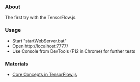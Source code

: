 ### About

The first try with the TensorFlow.js.

### Usage

* Start "startWebServer.bat"
* Open http://localhost:7777/
* Use Console from DevTools (F12 in Chrome) for further tests

### Materials

* [Core Concepts in TensorFlow.js](https://js.tensorflow.org/tutorials/core-concepts.html)